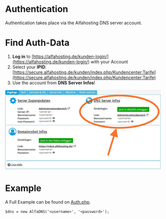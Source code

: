 # Authentication
Authentication takes place via the Alfahosting DNS server account.

# Find Auth-Data
1. **Log in** to [https://alfahosting.de/kunden-login/](https://alfahosting.de/kunden-login/) with your Account
2. Select your **IPID**: [https://secure.alfahosting.de/kunden/index.php/Kundencenter:Tarife](https://secure.alfahosting.de/kunden/index.php/Kundencenter:Tarife)
3. Use the account from **DNS Server Infos**!

![Auth Data](https://github.com/Bizarrus/AlfaDNS/blob/main/Examples/Auth.Data.png?raw=true)

# Example
A Full Example can be found on [Auth.php](Auth.php).

```!php
$dns = new AlfaDNS('<username>', '<password>');
```
